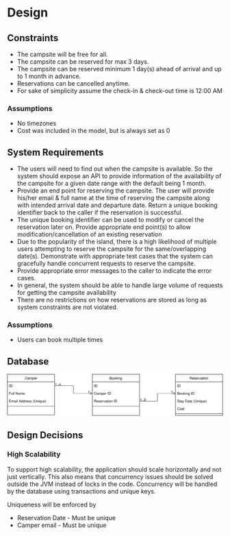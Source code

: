 # Design
## Constraints
* The campsite will be free for all.
* The campsite can be reserved for max 3 days.
* The campsite can be reserved minimum 1 day(s) ahead of arrival and up to 1 month in advance.
* Reservations can be cancelled anytime.
* For sake of simplicity assume the check-in & check-out time is 12:00 AM

### Assumptions
* No timezones
* Cost was included in the model, but is always set as 0

## System Requirements
* The users will need to find out when the campsite is available. So the system should expose an API to provide information of the
  availability of the campsite for a given date range with the default being 1 month.
* Provide an end point for reserving the campsite. The user will provide his/her email & full name at the time of reserving the campsite
  along with intended arrival date and departure date. Return a unique booking identifier back to the caller if the reservation is successful.
* The unique booking identifier can be used to modify or cancel the reservation later on. Provide appropriate end point(s) to allow
  modification/cancellation of an existing reservation
* Due to the popularity of the island, there is a high likelihood of multiple users attempting to reserve the campsite for the same/overlapping
  date(s). Demonstrate with appropriate test cases that the system can gracefully handle concurrent requests to reserve the campsite.
* Provide appropriate error messages to the caller to indicate the error cases.
* In general, the system should be able to handle large volume of requests for getting the campsite availability
* There are no restrictions on how reservations are stored as long as system constraints are not violated.

### Assumptions
* Users can book multiple times

## Database
![Class Diagram](./ClassDiagram.drawio.svg "Class Diagram")

## Design Decisions
### High Scalability
To support high scalability, the application should scale horizontally and not just vertically.
This also means that concurrency issues should be solved outside the JVM instead of locks in the code.
Concurrency will be handled by the database using transactions and unique keys.

Uniqueness will be enforced by
* Reservation Date - Must be unique
* Camper email - Must be unique